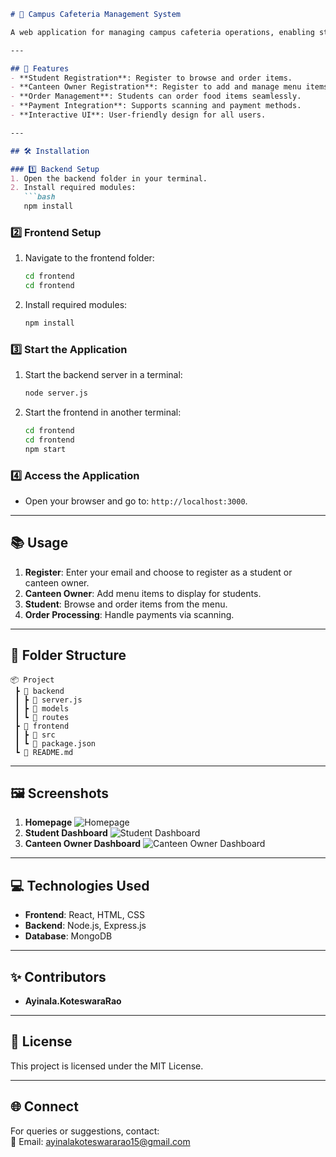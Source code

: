 ```markdown
# 🍴 Campus Cafeteria Management System

A web application for managing campus cafeteria operations, enabling students and canteen owners to interact efficiently.

---

## 🚀 Features
- **Student Registration**: Register to browse and order items.  
- **Canteen Owner Registration**: Register to add and manage menu items.  
- **Order Management**: Students can order food items seamlessly.  
- **Payment Integration**: Supports scanning and payment methods.  
- **Interactive UI**: User-friendly design for all users.

---

## 🛠 Installation

### 1️⃣ Backend Setup
1. Open the backend folder in your terminal.
2. Install required modules:
   ```bash
   npm install
   ```

### 2️⃣ Frontend Setup
1. Navigate to the frontend folder:
   ```bash
   cd frontend
   cd frontend
   ```
2. Install required modules:
   ```bash
   npm install
   ```

### 3️⃣ Start the Application
1. Start the backend server in a terminal:
   ```bash
   node server.js
   ```
2. Start the frontend in another terminal:
   ```bash
   cd frontend
   cd frontend
   npm start
   ```

### 4️⃣ Access the Application
- Open your browser and go to: `http://localhost:3000`.

---

## 📚 Usage
1. **Register**: Enter your email and choose to register as a student or canteen owner.
2. **Canteen Owner**: Add menu items to display for students.
3. **Student**: Browse and order items from the menu.
4. **Order Processing**: Handle payments via scanning.

---

## 📂 Folder Structure
```plaintext
📦 Project
 ┣ 📂 backend
 ┃ ┣ 📜 server.js
 ┃ ┣ 📂 models
 ┃ ┗ 📂 routes
 ┣ 📂 frontend
 ┃ ┣ 📂 src
 ┃ ┗ 📜 package.json
 ┗ 📜 README.md
```

---

## 🖼️ Screenshots
1. **Homepage**
   ![Homepage](https://via.placeholder.com/600x300)
2. **Student Dashboard**
   ![Student Dashboard](https://via.placeholder.com/600x300)
3. **Canteen Owner Dashboard**
   ![Canteen Owner Dashboard](https://via.placeholder.com/600x300)

---

## 💻 Technologies Used
- **Frontend**: React, HTML, CSS
- **Backend**: Node.js, Express.js
- **Database**: MongoDB

---

## ✨ Contributors
- **Ayinala.KoteswaraRao**

---

## 📄 License
This project is licensed under the MIT License.

---

## 🌐 Connect
For queries or suggestions, contact:  
📧 Email: [ayinalakoteswararao15@gmail.com](mailto:your-email@example.com)
```
